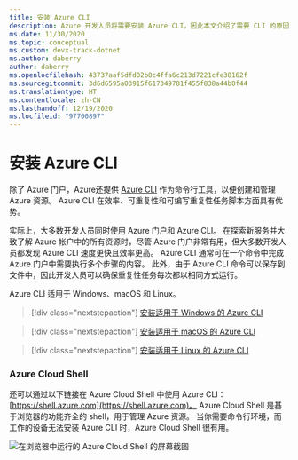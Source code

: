 ```yaml
---
title: 安装 Azure CLI
description: Azure 开发人员将需要安装 Azure CLI，因此本文介绍了需要 CLI 的原因以及从何处下载和安装 CLI。
ms.date: 11/30/2020
ms.topic: conceptual
ms.custom: devx-track-dotnet
ms.author: daberry
author: daberry
ms.openlocfilehash: 43737aaf5dfd02b8c4ffa6c213d7221cfe38162f
ms.sourcegitcommit: 3d6d6595a03915f617349781f455f838a44b0f44
ms.translationtype: HT
ms.contentlocale: zh-CN
ms.lasthandoff: 12/19/2020
ms.locfileid: "97700897"
---
```

# <a name="install-the-azure-cli"></a>安装 Azure CLI

除了 Azure 门户，Azure还提供 [Azure CLI](/cli/azure/) 作为命令行工具，以便创建和管理 Azure 资源。 Azure CLI 在效率、可重复性和可编写重复性任务脚本方面具有优势。  

实际上，大多数开发人员同时使用 Azure 门户和 Azure CLI。 在探索新服务并大致了解 Azure 帐户中的所有资源时，尽管 Azure 门户非常有用，但大多数开发人员都发现 Azure CLI 速度更快且效率更高。  Azure CLI 通常可在一个命令中完成 Azure 门户中需要执行多个步骤的内容。  此外，由于 Azure CLI 命令可以保存到文件中，因此开发人员可以确保重复性任务每次都以相同方式运行。

Azure CLI 适用于 Windows、macOS 和 Linux。

> [!div class="nextstepaction"]
> [安装适用于 Windows 的 Azure CLI](/cli/azure/install-azure-cli-windows?tabs=azure-cli)

> [!div class="nextstepaction"]
> [安装适用于 macOS 的 Azure CLI](/cli/azure/install-azure-cli-macos)

> [!div class="nextstepaction"]
> [安装适用于 Linux 的 Azure CLI](/cli/azure/install-azure-cli-linux)

### <a name="azure-cloud-shell"></a>Azure Cloud Shell

还可以通过以下链接在 Azure Cloud Shell 中使用 Azure CLI：[https://shell.azure.com](https://shell.azure.com)。  Azure Cloud Shell 是基于浏览器的功能齐全的 shell，用于管理 Azure 资源。  当你需要命令行环境，而工作的设备无法安装 Azure CLI 时，Azure Cloud Shell 很有用。

![在浏览器中运行的 Azure Cloud Shell 的屏幕截图](media/azure-cloud-shell.png)
